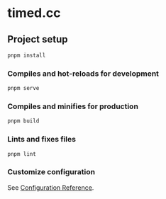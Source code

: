 # timed.cc

## Project setup

```bash
pnpm install
```

### Compiles and hot-reloads for development

```bash
pnpm serve
```

### Compiles and minifies for production

```bash
pnpm build
```

### Lints and fixes files

```bash
pnpm lint
```

### Customize configuration

See [Configuration Reference](https://cli.vuejs.org/config/).
